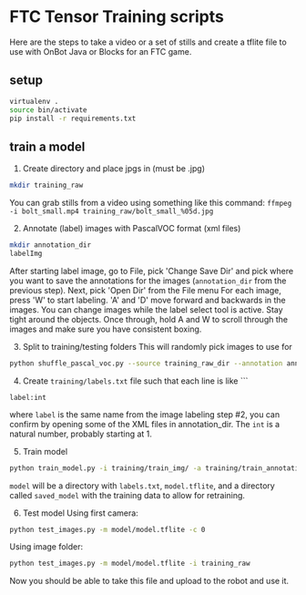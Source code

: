 # FTC Tensor Training scripts

Here are the steps to take a video or a set of stills and create a tflite file to use with OnBot Java or Blocks for an FTC game.

## setup
```bash
virtualenv .
source bin/activate
pip install -r requirements.txt
```

## train a model
1. Create directory and place jpgs in (must be .jpg)
```bash
mkdir training_raw
```
You can grab stills from a video using something like this command:
`ffmpeg -i bolt_small.mp4 training_raw/bolt_small_%05d.jpg`

2. Annotate (label) images with PascalVOC format (xml files)
```bash
mkdir annotation_dir
labelImg
```
After starting label image, go to File, pick 'Change Save Dir' and pick where you want to save the annotations for the images (`annotation_dir` from the previous step).
Next, pick 'Open Dir' from the File menu
For each image, press 'W' to start labeling.
'A' and 'D' move forward and backwards in the images.
You can change images while the label select tool is active.
Stay tight around the objects.
Once through, hold A and W to scroll through the images and make sure you have consistent boxing.

3. Split to training/testing folders
This will randomly pick images to use for 
```bash
python shuffle_pascal_voc.py --source training_raw_dir --annotation annotation_dir --target training_dir
```
4. Create `training/labels.txt` file such that each line is like ```
```
label:int
```
where `label` is the same name from the image labeling step #2, you can confirm by opening some of the XML files in annotation_dir.  The `int` is a natural number, probably starting at 1.

5. Train model
```bash
python train_model.py -i training/train_img/ -a training/train_annotation/ -t training/test_img/ -s training/test_annotation -m model -l training/labels.txt
```
`model` will be a directory with `labels.txt`, `model.tflite`, and a directory called `saved_model` with the training data to allow for retraining.

6. Test model
Using first camera:
```bash
python test_images.py -m model/model.tflite -c 0
````
Using image folder:
```bash
python test_images.py -m model/model.tflite -i training_raw
````

Now you should be able to take this file and upload to the robot and use it.